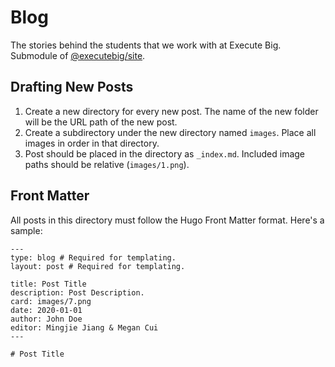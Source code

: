 # Blog

The stories behind the students that we work with at Execute Big. Submodule of [@executebig/site](https://github.com/executebig/site).

## Drafting New Posts

1. Create a new directory for every new post. The name of the new folder will be the URL path of the new post.
1. Create a subdirectory under the new directory named `images`. Place all images in order in that directory. 
1. Post should be placed in the directory as `_index.md`. Included image paths should be relative (`images/1.png`).

## Front Matter

All posts in this directory must follow the Hugo Front Matter format. Here's a sample: 

```
---
type: blog # Required for templating.
layout: post # Required for templating.

title: Post Title
description: Post Description.
card: images/7.png
date: 2020-01-01
author: John Doe
editor: Mingjie Jiang & Megan Cui
---

# Post Title
```